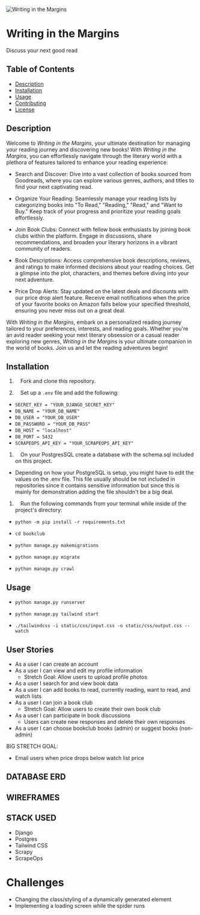 ![Writing in the Margins](./public/images/logo.png)

# Writing in the Margins

Discuss your next good read

## Table of Contents

- [Description](#description)
- [Installation](#installation)
- [Usage](#usage)
- [Contributing](#contributing)
- [License](#license)

## Description

Welcome to _Writing in the Margins_, your ultimate destination for managing your reading journey and discovering new books! With _Writing in the Margins_, you can effortlessly navigate through the literary world with a plethora of features tailored to enhance your reading experience:

- Search and Discover: Dive into a vast collection of books sourced from Goodreads, where you can explore various genres, authors, and titles to find your next captivating read.

- Organize Your Reading: Seamlessly manage your reading lists by categorizing books into "To Read," "Reading," "Read," and "Want to Buy." Keep track of your progress and prioritize your reading goals effortlessly.

- Join Book Clubs: Connect with fellow book enthusiasts by joining book clubs within the platform. Engage in discussions, share recommendations, and broaden your literary horizons in a vibrant community of readers.

- Book Descriptions: Access comprehensive book descriptions, reviews, and ratings to make informed decisions about your reading choices. Get a glimpse into the plot, characters, and themes before diving into your next adventure.

- Price Drop Alerts: Stay updated on the latest deals and discounts with our price drop alert feature. Receive email notifications when the price of your favorite books on Amazon falls below your specified threshold, ensuring you never miss out on a great deal.

With _Writing in the Margins_, embark on a personalized reading journey tailored to your preferences, interests, and reading goals. Whether you're an avid reader seeking your next literary obsession or a casual reader exploring new genres, _Writing in the Margins_ is your ultimate companion in the world of books. Join us and let the reading adventures begin!

## Installation

1. &emsp;Fork and clone this repository.

1. &emsp;Set up a `.env` file and add the following:

- `SECRET_KEY = "YOUR_DJANGO_SECRET_KEY"`
- `DB_NAME = "YOUR_DB_NAME"`
- `DB_USER = "YOUR_DB_USER"`
- `DB_PASSWORD = "YOUR_DB_PASS"`
- `DB_HOST = "localhost"`
- `DB_PORT = 5432`
- `SCRAPEOPS_API_KEY = "YOUR_SCRAPEOPS_API_KEY"`

1. &emsp;On your PostgresSQL create a database with the schema.sql included on this project.

- Depending on how your PostgreSQL is setup, you might have to edit the values on the .env file. This file usually should be not included in repositories since it contains sensitive information but since this is mainly for demonstration adding the file shouldn't be a big deal.

1. &emsp;Run the following commands from your terminal while inside of the project's directory:

- `python -m pip install -r requirements.txt`

- `cd bookclub`

- `python manage.py makemigrations`

- `python manage.py migrate`

- `python manage.py crawl`

## Usage

- `python manage.py runserver`

- `python manage.py tailwind start`

- `./tailwindcss -i static/css/input.css -o static/css/output.css --watch`

## User Stories

- As a user I can create an account
- As a user I can view and edit my profile information
  - Stretch Goal: Allow users to upload profile photos
- As a user I search for and view book data
- As a user I can add books to read, currently reading, want to read, and watch lists
- As a user I can join a book club
  - Stretch Goal: Allow users to create their own book club
- As a user I can participate in book discussions
  - Users can create new responses and delete their own responses
- As a user I can choose bookclub books (admin) or suggest books (non-admin)

BIG STRETCH GOAL:

- Email users when price drops below watch list price

## DATABASE ERD

## WIREFRAMES

## STACK USED

- Django
- Postgres
- Tailwind CSS
- Scrapy
- ScrapeOps

# Challenges

- Changing the class/styling of a dynamically generated element
- Implementing a loading screen while the spider runs
